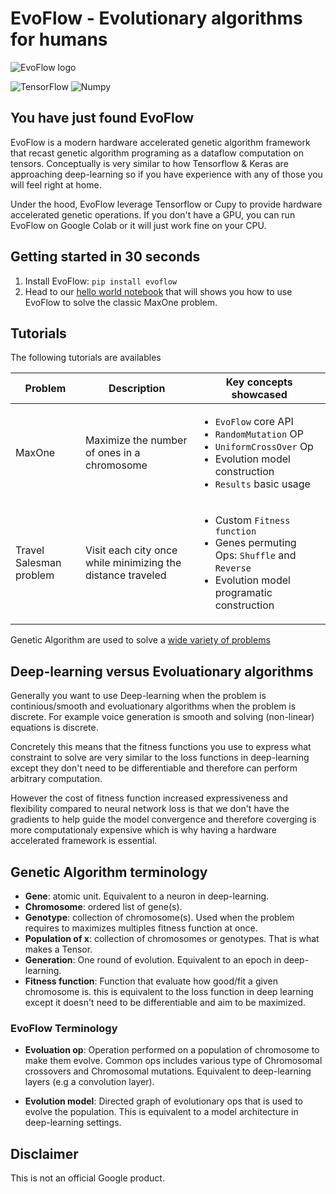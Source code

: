 # EvoFlow - Evolutionary algorithms for humans

![EvoFlow logo](https://storage.googleapis.com/evoflow/logo/evoflow-logo-768.png)

![TensorFlow](https://github.com/google-research/evoflow/workflows/TensorFlow/badge.svg)
![Numpy](https://github.com/google-research/evoflow/workflows/Numpy/badge.svg)

## You have just found EvoFlow

EvoFlow is a modern hardware accelerated genetic algorithm framework that recast
genetic algorithm programing as a dataflow computation on tensors.
Conceptually is very similar to how Tensorflow & Keras are approaching
deep-learning so if you have experience with any of those you will feel right
at home.

Under the hood, EvoFlow leverage Tensorflow or Cupy to provide hardware
accelerated genetic operations. If you don't have a GPU, you can run EvoFlow on
Google Colab or it will just work fine on your CPU.

## Getting started in 30 seconds

1. Install EvoFlow: `pip install evoflow`
2. Head to our [hello world notebook](https://github.com/google-research/evoflow/blob/master/notebooks/maxone.ipynb) that will shows you how to use EvoFlow to solve the classic MaxOne problem.

## Tutorials

The following tutorials are availables

| Problem                 | Description                                                 | Key concepts showcased                                                                                                                                             |
| ----------------------- | ----------------------------------------------------------- | ------------------------------------------------------------------------------------------------------------------------------------------------------------------ |
| MaxOne                  | Maximize the number of ones in a chromosome                 | <ul><li>`EvoFlow` core API</li><li>`RandomMutation` OP</li><li> `UniformCrossOver` Op</li><li>Evolution model construction</li><li>`Results` basic usage</li></ul> |
| Travel Salesman problem | Visit each city once while minimizing the distance traveled | <ul><li>Custom `Fitness function`</li><li>Genes permuting Ops: `Shuffle` and `Reverse`</li><li>Evolution model programatic construction</li></ul>                  |

Genetic Algorithm are used to solve a [wide variety of problems](https://en.wikipedia.org/wiki/List_of_genetic_algorithm_applications)

## Deep-learning versus Evoluationary algorithms

Generally you want to use Deep-learning when the problem is continious/smooth
and evoluationary algorithms when the problem is discrete. For example voice
generation is smooth and solving (non-linear) equations is discrete.

Concretely this means that the fitness functions you use to express what constraint
to solve are very similar to the loss functions in deep-learning except they
don't need to be differentiable and therefore can perform arbitrary computation.

However the cost of fitness function increased expressiveness and flexibility
compared to neural network loss is that we don't have the gradients to help
guide the model convergence and therefore coverging is more computationaly
expensive which is why having a hardware accelerated framework is essential.

## Genetic Algorithm terminology

- **Gene**: atomic unit. Equivalent to a neuron in deep-learning.
- **Chromosome**: ordered list of gene(s).
- **Genotype**: collection of chromosome(s). Used when the problem requires to
maximizes multiples fitness function at once.
- **Population of x**: collection of chromosomes or genotypes.
  That is what makes a Tensor.
- **Generation**: One round of evolution. Equivalent to an epoch in deep-learning.
- **Fitness function**: Function that evaluate how good/fit a given chromosome is.
  this is equivalent to the loss function in deep learning except it doesn't
need to be differentiable and aim to be maximized.

### EvoFlow Terminology

- **Evoluation op**: Operation performed on a population of chromosome to
make them evolve. Common ops includes various type of Chromosomal crossovers
and Chromosomal mutations. Equivalent to deep-learning layers
(e.g a convolution layer).

- **Evolution model**: Directed graph of evolutionary ops that is used
  to evolve the population. This is equivalent to a model architecture
  in deep-learning settings.

## Disclaimer

This is not an official Google product.
